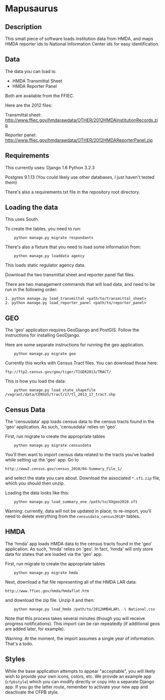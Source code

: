 Mapusaurus
=======

## Description 

This small piece of software loads institution data from HMDA, and maps HMDA
reporter ids to National Information Center ids for easy identification. 


## Data

The data you can load is:

* HMDA Transmittal Sheet
* HMDA Reporter Panel 

Both are available from the FFIEC. 

Here are the 2012 files:

Transmittal sheet:
http://www.ffiec.gov/hmdarawdata/OTHER/2012HMDAInstitutionRecords.zip

Reporter panel:
http://www.ffiec.gov/hmdarawdata/OTHER/2012HMDAReporterPanel.zip

## Requirements 

This currently uses: 
Django 1.6
Python 3.2.3

Postgres 9.1.13
(You could likely use other databases, I just haven't tested them)

There's also a requirements.txt file in the repository root directory.  


## Loading the data

This uses South. 

To create the tables, you need to run:

```
    python manage.py migrate respondants
```

There's also a fixture that you need to load some information from:

```
    python manage.py loaddata agency
```

This loads static regulator agency data. 

Download the two transmittal sheet and reporter panel flat files. 

There are two management commands that will load data, and need to be run 
in the following order:

``` 
1. python manage.py load_transmittal <path/to/transmittal_sheet>
2. python manage.py load_reporter_panel <path/to/reporter_panel>
```

## GEO

The 'geo' application requires GeoDjango and PostGIS. Follow the instructions
for installing GeoDjango. 

Here are some separate instructions for running the geo application. 

```
    python manage.py migrate geo
```

Currently this works with Census Tract files. You can download those here: 

```
ftp://ftp2.census.gov/geo/tiger/TIGER2013/TRACT/
```

This is how you load the data:

```
    python manage.py load_state_shapefile /vagrant/data/CENSUS/tract/17/tl_2013_17_tract.shp
```


## Census Data

The 'censusdata' app loads census data to the census tracts found in the 'geo'
application. As such, 'censusdata' relies on 'geo'.

First, run migrate to create the appropriate tables

```
    python manage.py migrate censusdata
```

You'll then want to import census data related to the tracts you've loaded
while setting up the 'geo' app. Go to
```
http://www2.census.gov/census_2010/04-Summary_File_1/
```
and select the state you care about. Download the associated `*.sf1.zip` file,
which you should then unzip.

Loading the data looks like this:
```
    python manage.py load_summary_one /path/to/XXgeo2010.sf1
```

Warning: currently, data will not be updated in place; to re-import, you'll
need to delete everything from the `censusdata_census2010*` tables.


## HMDA

The 'hmda' app loads HMDA data to the census tracts found in the 'geo'
application. As such, 'hmda' relies on 'geo'. In fact, 'hmda' will only store
data for states that are loaded via the 'geo' app.

First, run migrate to create the appropriate tables

```
    python manage.py migrate hmda
```

Next, download a flat file representing all of the HMDA LAR data:
```
http://www.ffiec.gov/hmda/hmdaflat.htm
```
and download the zip file. Unzip it and then:
```
    python manage.py load_hmda /path/to/2012HMDALAR\ -\ National.csv
```

Note that this process takes several minutes (though you will receive progress
notifications). This import can be ran repeatedly (if additional geos are
added later, for example).

Warning: At the moment, the import assumes a single year of information.
That's a todo.


## Styles

While the base application attempts to appear "acceptable", you will likely
wish to provide your own icons, colors, etc. We provide an example app
(`cfpbstyle`) which you can modify directly or copy into a separate Django
app. If you go the latter route, remember to activate your new app and
deactivate the CFPB style.
